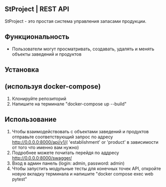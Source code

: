 ## StProject | REST API
StProject - это простая система управления запасами продукции.

## Функциональность
* Пользователи могут просматривать, создавать, удалять и менять объекты заведений и продуктов

## Установка

## (используя docker-compose)
   1. Клонируйте репозиторий
   1. Напишите на терминале "docker-compose up --build"

## Использование
1. Чтобы взаимодействовать с объектами заведений и продуктов отправьте соответствующий запрос по адресу http://0.0.0.0:8000/api/v1/( 'establishment' or 'product' в зависимости от того что именно вам нужно)
2. Подробнее можете почитать перейдя по аддресу http://0.0.0.0:8000/swagger/
3. Вход в админ панель (login: admin, password: admin)
4. Чтобы запустить модульные тесты для конечных точек API, откройте новую вкладку терминала и напишите "docker compose exec web pytest"

